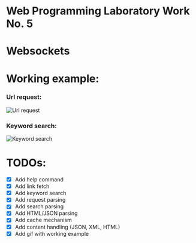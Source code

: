 # Web Programming Laboratory Work No. 5

# Websockets

# Working example:

### Url request:
![Url request](examples/url_fetch.gif)

### Keyword search:
![Keyword search](examples/keyword_search.gif)

# TODOs:
- [x] Add help command
- [x] Add link fetch
- [x] Add keyword search
- [x] Add request parsing
- [x] Add search parsing
- [x] Add HTML/JSON parsing
- [x] Add cache mechanism
- [x] Add content handling (JSON, XML, HTML)
- [x] Add gif with working example
